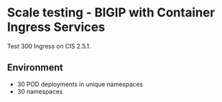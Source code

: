 # Scale testing - BIGIP with Container Ingress Services

Test 300 Ingress on CIS 2.5.1.

## Environment

* 30 POD deployments in unique namespaces
* 30 namespaces
